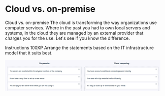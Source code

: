 # Cloud vs. on-premise

Cloud vs. on-premise
The cloud is transforming the way organizations use computer services. Where in the past you had to own local servers and systems, in the cloud they are managed by an external provider that charges you for the use. Let's see if you know the difference.

Instructions
100XP
Arrange the statements based on the IT infrastructure model that it suits best.

![alt text](image.png)